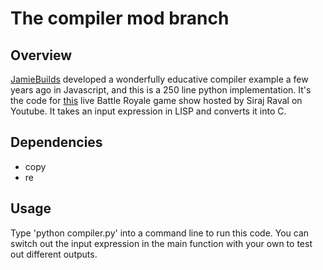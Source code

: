 # The compiler mod branch

## Overview

[JamieBuilds](https://github.com/jamiebuilds/the-super-tiny-compiler) developed a wonderfully educative compiler example a few years ago in Javascript, and this is a 250 line python implementation. It's the code for [this](https://youtu.be/jeOU6KJFi8c) live Battle Royale game show hosted by Siraj Raval on Youtube. It takes an input expression in LISP and converts it into C.

## Dependencies

- copy
- re

## Usage

Type 'python compiler.py' into a command line to run this code. You can switch out the input expression in the main function with your own to test out different outputs.
